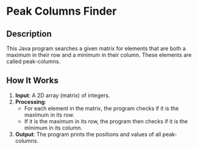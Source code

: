 # Peak Columns Finder

## Description
This Java program searches a given matrix for elements that are both a maximum in their row and a minimum in their column. These elements are called peak-columns. 

## How It Works
1. **Input**: A 2D array (matrix) of integers.
2. **Processing**:
    - For each element in the matrix, the program checks if it is the maximum in its row.
    - If it is the maximum in its row, the program then checks if it is the minimum in its column.
3. **Output**: The program prints the positions and values of all peak-columns.


